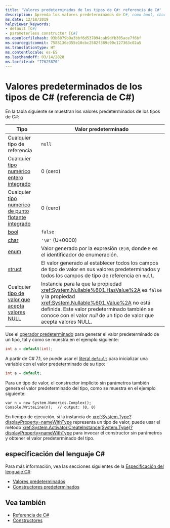 ```yaml
---
title: 'Valores predeterminados de los tipos de C#: referencia de C#'
description: Aprenda los valores predeterminados de C#, como bool, char, int, float, double y más.
ms.date: 12/18/2019
helpviewer_keywords:
- default [C#]
- parameterless constructor [C#]
ms.openlocfilehash: 93b6079b9a3bbf6d537094cab9dfb305ace7f6bf
ms.sourcegitcommit: 7588136e355e10cbc2582f389c90c127363c02a5
ms.translationtype: HT
ms.contentlocale: es-ES
ms.lasthandoff: 03/14/2020
ms.locfileid: "77625870"
---
```

# <a name="default-values-of-c-types-c-reference"></a>Valores predeterminados de los tipos de C# (referencia de C#)

En la tabla siguiente se muestran los valores predeterminados de los tipos de C#:

|Tipo|Valor predeterminado|
|---------|------------------|
|Cualquier tipo de referencia|`null`|
|Cualquier [tipo numérico entero integrado](integral-numeric-types.md)|0 (cero)|
|Cualquier [tipo numérico de punto flotante integrado](floating-point-numeric-types.md)|0 (cero)|
|[bool](bool.md)|`false`|
|[char](char.md)|`'\0'` (U+0000)|
|[enum](enum.md)|Valor generado por la expresión `(E)0`, donde `E` es el identificador de enumeración.|
|[struct](struct.md)|El valor generado al establecer todos los campos de tipo de valor en sus valores predeterminados y todos los campos de tipo de referencia en `null`.|
|Cualquier [tipo de valor que acepta valores NULL](nullable-value-types.md)|Instancia para la que la propiedad <xref:System.Nullable%601.HasValue%2A> es `false` y la propiedad <xref:System.Nullable%601.Value%2A> no está definida. Este valor predeterminado también se conoce con el valor *null* de un tipo de valor que acepta valores NULL.|

Use el [operador predeterminado](../operators/default.md) para generar el valor predeterminado de un tipo, tal y como se muestra en el ejemplo siguiente:

```csharp
int a = default(int);
```

A partir de C# 7.1, se puede usar el [literal `default`](../operators/default.md#default-literal) para inicializar una variable con el valor predeterminado de su tipo:

```csharp
int a = default;
```

Para un tipo de valor, el constructor implícito sin parámetros también genera el valor predeterminado del tipo, como se muestra en el ejemplo siguiente:

```csharp-interactive
var n = new System.Numerics.Complex();
Console.WriteLine(n);  // output: (0, 0)
```

En tiempo de ejecución, si la instancia de <xref:System.Type?displayProperty=nameWithType> representa un tipo de valor, puede usar el método <xref:System.Activator.CreateInstance(System.Type)?displayProperty=nameWithType> para invocar el constructor sin parámetros y obtener el valor predeterminado del tipo.

## <a name="c-language-specification"></a>especificación del lenguaje C#

Para más información, vea las secciones siguientes de la [Especificación del lenguaje C#](~/_csharplang/spec/introduction.md):

- [Valores predeterminados](~/_csharplang/spec/variables.md#default-values)
- [Constructores predeterminados](~/_csharplang/spec/types.md#default-constructors)

## <a name="see-also"></a>Vea también

- [Referencia de C#](../index.md)
- [Constructores](../../programming-guide/classes-and-structs/constructors.md)
